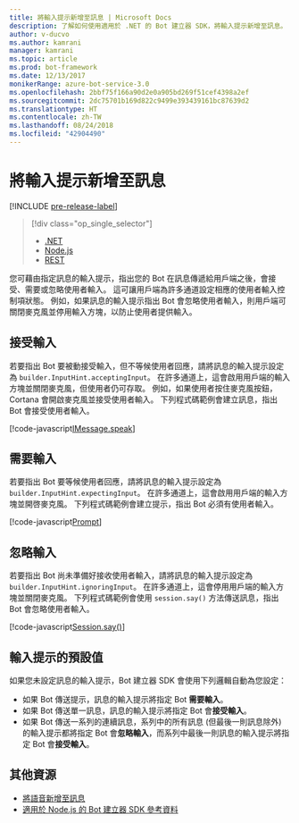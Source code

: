 ```yaml
---
title: 將輸入提示新增至訊息 | Microsoft Docs
description: 了解如何使用適用於 .NET 的 Bot 建立器 SDK，將輸入提示新增至訊息。
author: v-ducvo
ms.author: kamrani
manager: kamrani
ms.topic: article
ms.prod: bot-framework
ms.date: 12/13/2017
monikerRange: azure-bot-service-3.0
ms.openlocfilehash: 2bbf75f166a90d2e0a905bd269f51cef4398a2ef
ms.sourcegitcommit: 2dc75701b169d822c9499e393439161bc87639d2
ms.translationtype: HT
ms.contentlocale: zh-TW
ms.lasthandoff: 08/24/2018
ms.locfileid: "42904490"
---
```

# <a name="add-input-hints-to-messages"></a>將輸入提示新增至訊息

[!INCLUDE [pre-release-label](../includes/pre-release-label-v3.md)]

> [!div class="op_single_selector"]
> - [.NET](../dotnet/bot-builder-dotnet-add-input-hints.md)
> - [Node.js](../nodejs/bot-builder-nodejs-send-input-hints.md)
> - [REST](../rest-api/bot-framework-rest-connector-add-input-hints.md)

您可藉由指定訊息的輸入提示，指出您的 Bot 在訊息傳遞給用戶端之後，會接受、需要或忽略使用者輸入。 這可讓用戶端為許多通道設定相應的使用者輸入控制項狀態。 例如，如果訊息的輸入提示指出 Bot 會忽略使用者輸入，則用戶端可關閉麥克風並停用輸入方塊，以防止使用者提供輸入。

## <a name="accepting-input"></a>接受輸入

若要指出 Bot 要被動接受輸入，但不等候使用者回應，請將訊息的輸入提示設定為 `builder.InputHint.acceptingInput`。 在許多通道上，這會啟用用戶端的輸入方塊並關閉麥克風，但使用者仍可存取。 例如，如果使用者按住麥克風按鈕，Cortana 會開啟麥克風並接受使用者輸入。 下列程式碼範例會建立訊息，指出 Bot 會接受使用者輸入。

[!code-javascript[IMessage.speak](../includes/code/node-input-hints.js#InputHintAcceptingInput)]

## <a name="expecting-input"></a>需要輸入

若要指出 Bot 要等候使用者回應，請將訊息的輸入提示設定為 `builder.InputHint.expectingInput`。 在許多通道上，這會啟用用戶端的輸入方塊並開啓麥克風。 下列程式碼範例會建立提示，指出 Bot 必須有使用者輸入。

[!code-javascript[Prompt](../includes/code/node-input-hints.js#InputHintExpectingInput)]

## <a name="ignoring-input"></a>忽略輸入

若要指出 Bot 尚未準備好接收使用者輸入，請將訊息的輸入提示設定為 `builder.InputHint.ignoringInput`。 在許多通道上，這會停用用戶端的輸入方塊並關閉麥克風。 下列程式碼範例會使用 `session.say()` 方法傳送訊息，指出 Bot 會忽略使用者輸入。

[!code-javascript[Session.say()](../includes/code/node-input-hints.js#InputHintIgnoringInput)]

## <a name="default-values-for-input-hint"></a>輸入提示的預設值

如果您未設定訊息的輸入提示，Bot 建立器 SDK 會使用下列邏輯自動為您設定： 

- 如果 Bot 傳送提示，訊息的輸入提示將指定 Bot **需要輸入**。</li>
- 如果 Bot 傳送單一訊息，訊息的輸入提示將指定 Bot 會**接受輸入**。</li>
- 如果 Bot 傳送一系列的連續訊息，系列中的所有訊息 (但最後一則訊息除外) 的輸入提示都將指定 Bot 會**忽略輸入**，而系列中最後一則訊息的輸入提示將指定 Bot 會**接受輸入**。

## <a name="additional-resources"></a>其他資源

- [將語音新增至訊息](bot-builder-nodejs-text-to-speech.md)
- [適用於 Node.js 的 Bot 建立器 SDK 參考資料][SDKReference]

[SDKReference]: https://docs.botframework.com/en-us/node/builder/chat-reference/modules/_botbuilder_d_.html


